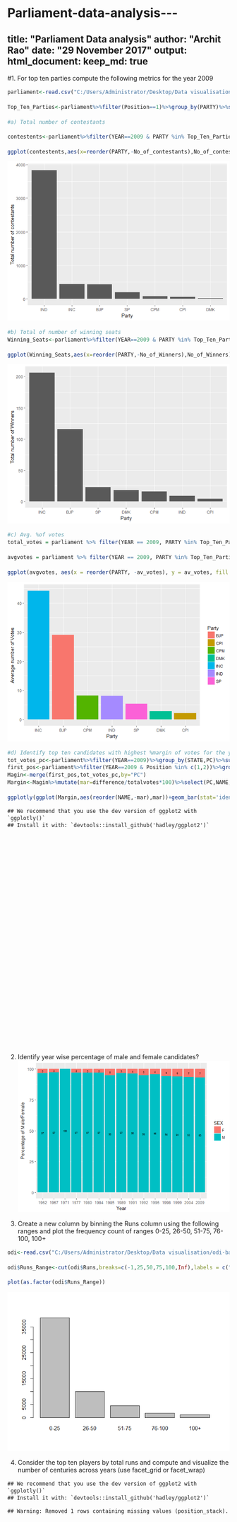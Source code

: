 # Parliament-data-analysis---
title: "Parliament Data analysis"
author: "Archit Rao"
date: "29 November 2017"
output: 
  html_document:
    keep_md: true
---

#1. For top ten parties compute the following metrics for the year 2009
	

```r
parliament<-read.csv("C:/Users/Administrator/Desktop/Data visualisation/parliament.csv")

Top_Ten_Parties<-parliament%>%filter(Position==1)%>%group_by(PARTY)%>%summarise(Winners=n())%>%arrange(desc(Winners))%>%head(10)

#a) Total number of contestants

contestents<-parliament%>%filter(YEAR==2009 & PARTY %in% Top_Ten_Parties$PARTY)%>%group_by(PARTY)%>%summarise(No_of_contestants=n())%>%arrange(-No_of_contestants)

ggplot(contestents,aes(x=reorder(PARTY,-No_of_contestants),No_of_contestants))+geom_bar(stat="identity")+ xlab("Party") + ylab("Total number of contestants")
```

![](assignment_files/figure-html/unnamed-chunk-2-1.png)<!-- -->

```r
#b) Total of number of winning seats
Winning_Seats<-parliament%>%filter(YEAR==2009 & PARTY %in% Top_Ten_Parties$PARTY & Position==1)%>%group_by(PARTY)%>% summarise(No_of_Winners=n())%>%arrange(-No_of_Winners)

ggplot(Winning_Seats,aes(x=reorder(PARTY,-No_of_Winners),No_of_Winners))+geom_bar(stat="identity")+ xlab("Party") + ylab("Total number of Winners")
```

![](assignment_files/figure-html/unnamed-chunk-2-2.png)<!-- -->

```r
#c) Avg. %of votes
total_votes = parliament %>% filter(YEAR == 2009, PARTY %in% Top_Ten_Parties$PARTY) %>% summarise(tot_votes = sum(VOTES))

avgvotes = parliament %>% filter(YEAR == 2009, PARTY %in% Top_Ten_Parties$PARTY) %>% group_by(PARTY) %>% summarise(av_votes = sum(VOTES)/total_votes$tot_votes*100)

ggplot(avgvotes, aes(x = reorder(PARTY, -av_votes), y = av_votes, fill = as.factor(PARTY))) + geom_bar(stat = "identity") + scale_fill_discrete(name = "Party") + xlab("Party") + ylab("Average number of Votes")
```

![](assignment_files/figure-html/unnamed-chunk-2-3.png)<!-- -->

```r
#d) Identify top ten candidates with highest %margin of votes for the year 2009
tot_votes_pc<-parliament%>%filter(YEAR==2009)%>%group_by(STATE,PC)%>%summarise(totalvotes=sum(VOTES))
first_pos<-parliament%>%filter(YEAR==2009 & Position %in% c(1,2))%>%group_by(PC)%>%mutate(difference=c(-diff(VOTES),NA))%>%na.omit()
Magin<-merge(first_pos,tot_votes_pc,by="PC")
Margin<-Magin%>%mutate(mar=difference/totalvotes*100)%>%select(PC,NAME,PARTY,mar)%>%arrange(-mar)%>%head(10)

ggplotly(ggplot(Margin,aes(reorder(NAME,-mar),mar))+geom_bar(stat='identity') + xlab("Candidate Name") + ylab("Margin Percentage"))
```

```
## We recommend that you use the dev version of ggplot2 with `ggplotly()`
## Install it with: `devtools::install_github('hadley/ggplot2')`
```

<!--html_preserve--><div id="14482b3334ba" style="width:672px;height:480px;" class="plotly html-widget"></div>
<script type="application/json" data-for="14482b3334ba">{"x":{"data":[{"orientation":"v","width":[0.9,0.9,0.9,0.9,0.9,0.9,0.9,0.899999999999999,0.899999999999999,0.899999999999999],"base":[0,0,0,0,0,0,0,0,0,0],"x":[1,2,3,4,5,6,7,8,9,10],"y":[70.0996892801657,57.2485888811567,55.8263131367678,53.3224870652271,45.8867812459131,40.6036141529807,38.4306550247908,36.5135834411384,36.4313300989658,36.0032595032303],"text":["reorder(NAME, -mar): SUSHMA SWARAJ<br />mar: 70.09969","reorder(NAME, -mar): RAHUL GANDHI<br />mar: 57.24859","reorder(NAME, -mar): SONIA GANDHI<br />mar: 55.82631","reorder(NAME, -mar): DEEPENDER SINGH<br />mar: 53.32249","reorder(NAME, -mar): SUPRIYA SULE<br />mar: 45.88678","reorder(NAME, -mar): C.M. CHANG<br />mar: 40.60361","reorder(NAME, -mar): JYOTIRADITYA MADHAVRAO SCINDIA<br />mar: 38.43066","reorder(NAME, -mar): LALUBHAI PATEL<br />mar: 36.51358","reorder(NAME, -mar): BHONSLE SHRIMANT CHH. UDYANRAJE PRATAPSINHMAHARAJ<br />mar: 36.43133","reorder(NAME, -mar): BAJU BAN RIYAN<br />mar: 36.00326"],"type":"bar","marker":{"autocolorscale":false,"color":"rgba(89,89,89,1)","line":{"width":1.88976377952756,"color":"transparent"}},"showlegend":false,"xaxis":"x","yaxis":"y","hoverinfo":"text","frame":null}],"layout":{"margin":{"t":26.2283105022831,"r":7.30593607305936,"b":40.1826484018265,"l":37.2602739726027},"plot_bgcolor":"rgba(235,235,235,1)","paper_bgcolor":"rgba(255,255,255,1)","font":{"color":"rgba(0,0,0,1)","family":"","size":14.6118721461187},"xaxis":{"domain":[0,1],"type":"linear","autorange":false,"tickmode":"array","range":[0.4,10.6],"ticktext":["SUSHMA SWARAJ","RAHUL GANDHI","SONIA GANDHI","DEEPENDER SINGH","SUPRIYA SULE","C.M. CHANG","JYOTIRADITYA MADHAVRAO SCINDIA","LALUBHAI PATEL","BHONSLE SHRIMANT CHH. UDYANRAJE PRATAPSINHMAHARAJ","BAJU BAN RIYAN"],"tickvals":[1,2,3,4,5,6,7,8,9,10],"ticks":"outside","tickcolor":"rgba(51,51,51,1)","ticklen":3.65296803652968,"tickwidth":0.66417600664176,"showticklabels":true,"tickfont":{"color":"rgba(77,77,77,1)","family":"","size":11.689497716895},"tickangle":-0,"showline":false,"linecolor":null,"linewidth":0,"showgrid":true,"gridcolor":"rgba(255,255,255,1)","gridwidth":0.66417600664176,"zeroline":false,"anchor":"y","title":"Candidate Name","titlefont":{"color":"rgba(0,0,0,1)","family":"","size":14.6118721461187},"hoverformat":".2f"},"yaxis":{"domain":[0,1],"type":"linear","autorange":false,"tickmode":"array","range":[-3.50498446400829,73.604673744174],"ticktext":["0","20","40","60"],"tickvals":[0,20,40,60],"ticks":"outside","tickcolor":"rgba(51,51,51,1)","ticklen":3.65296803652968,"tickwidth":0.66417600664176,"showticklabels":true,"tickfont":{"color":"rgba(77,77,77,1)","family":"","size":11.689497716895},"tickangle":-0,"showline":false,"linecolor":null,"linewidth":0,"showgrid":true,"gridcolor":"rgba(255,255,255,1)","gridwidth":0.66417600664176,"zeroline":false,"anchor":"x","title":"Margin Percentage","titlefont":{"color":"rgba(0,0,0,1)","family":"","size":14.6118721461187},"hoverformat":".2f"},"shapes":[{"type":"rect","fillcolor":null,"line":{"color":null,"width":0,"linetype":[]},"yref":"paper","xref":"paper","x0":0,"x1":1,"y0":0,"y1":1}],"showlegend":false,"legend":{"bgcolor":"rgba(255,255,255,1)","bordercolor":"transparent","borderwidth":1.88976377952756,"font":{"color":"rgba(0,0,0,1)","family":"","size":11.689497716895}},"barmode":"stack","hovermode":"closest"},"source":"A","attrs":{"144871c6723":{"x":{},"y":{},"type":"ggplotly"}},"cur_data":"144871c6723","visdat":{"144871c6723":["function (y) ","x"]},"config":{"modeBarButtonsToAdd":[{"name":"Collaborate","icon":{"width":1000,"ascent":500,"descent":-50,"path":"M487 375c7-10 9-23 5-36l-79-259c-3-12-11-23-22-31-11-8-22-12-35-12l-263 0c-15 0-29 5-43 15-13 10-23 23-28 37-5 13-5 25-1 37 0 0 0 3 1 7 1 5 1 8 1 11 0 2 0 4-1 6 0 3-1 5-1 6 1 2 2 4 3 6 1 2 2 4 4 6 2 3 4 5 5 7 5 7 9 16 13 26 4 10 7 19 9 26 0 2 0 5 0 9-1 4-1 6 0 8 0 2 2 5 4 8 3 3 5 5 5 7 4 6 8 15 12 26 4 11 7 19 7 26 1 1 0 4 0 9-1 4-1 7 0 8 1 2 3 5 6 8 4 4 6 6 6 7 4 5 8 13 13 24 4 11 7 20 7 28 1 1 0 4 0 7-1 3-1 6-1 7 0 2 1 4 3 6 1 1 3 4 5 6 2 3 3 5 5 6 1 2 3 5 4 9 2 3 3 7 5 10 1 3 2 6 4 10 2 4 4 7 6 9 2 3 4 5 7 7 3 2 7 3 11 3 3 0 8 0 13-1l0-1c7 2 12 2 14 2l218 0c14 0 25-5 32-16 8-10 10-23 6-37l-79-259c-7-22-13-37-20-43-7-7-19-10-37-10l-248 0c-5 0-9-2-11-5-2-3-2-7 0-12 4-13 18-20 41-20l264 0c5 0 10 2 16 5 5 3 8 6 10 11l85 282c2 5 2 10 2 17 7-3 13-7 17-13z m-304 0c-1-3-1-5 0-7 1-1 3-2 6-2l174 0c2 0 4 1 7 2 2 2 4 4 5 7l6 18c0 3 0 5-1 7-1 1-3 2-6 2l-173 0c-3 0-5-1-8-2-2-2-4-4-4-7z m-24-73c-1-3-1-5 0-7 2-2 3-2 6-2l174 0c2 0 5 0 7 2 3 2 4 4 5 7l6 18c1 2 0 5-1 6-1 2-3 3-5 3l-174 0c-3 0-5-1-7-3-3-1-4-4-5-6z"},"click":"function(gd) { \n        // is this being viewed in RStudio?\n        if (location.search == '?viewer_pane=1') {\n          alert('To learn about plotly for collaboration, visit:\\n https://cpsievert.github.io/plotly_book/plot-ly-for-collaboration.html');\n        } else {\n          window.open('https://cpsievert.github.io/plotly_book/plot-ly-for-collaboration.html', '_blank');\n        }\n      }"}],"cloud":false},"highlight":{"on":"plotly_click","persistent":false,"dynamic":false,"selectize":false,"opacityDim":0.2,"selected":{"opacity":1}},"base_url":"https://plot.ly"},"evals":["config.modeBarButtonsToAdd.0.click"],"jsHooks":{"render":[{"code":"function(el, x) { var ctConfig = crosstalk.var('plotlyCrosstalkOpts').set({\"on\":\"plotly_click\",\"persistent\":false,\"dynamic\":false,\"selectize\":false,\"opacityDim\":0.2,\"selected\":{\"opacity\":1}}); }","data":null}]}}</script><!--/html_preserve-->

2. Identify year wise percentage of male and female candidates?
![](assignment_files/figure-html/unnamed-chunk-3-1.png)<!-- -->

3. Create a new column by binning the Runs column using the following ranges and plot the frequency count of ranges
0-25, 26-50, 51-75, 76-100, 100+


```r
odi<-read.csv("C:/Users/Administrator/Desktop/Data visualisation/odi-batting.csv")

odi$Runs_Range<-cut(odi$Runs,breaks=c(-1,25,50,75,100,Inf),labels = c("0-25", "26-50", "51-75", "76-100","100+"))

plot(as.factor(odi$Runs_Range))
```

![](assignment_files/figure-html/unnamed-chunk-4-1.png)<!-- -->




4. Consider the top ten players by total runs and compute and visualize the number of centuries across years (use facet_grid or facet_wrap)


```
## We recommend that you use the dev version of ggplot2 with `ggplotly()`
## Install it with: `devtools::install_github('hadley/ggplot2')`
```

```
## Warning: Removed 1 rows containing missing values (position_stack).
```

<!--html_preserve--><div id="144863c714be" style="width:672px;height:480px;" class="plotly html-widget"></div>
<script type="application/json" data-for="144863c714be">{"x":{"data":[{"orientation":"v","width":[0.9,0.9,0.9,0.9,0.9,0.9,0.899999999999999,0.899999999999999,0.899999999999999,0.899999999999999,0.899999999999999,0.899999999999999,0.899999999999999,0.899999999999999,0.899999999999999,0.899999999999999,0.899999999999999,0.899999999999999],"base":[0,0,0,0,0,0,0,0,0,0,0,0,0,0,0,0,0,0],"x":[2,3,4,5,6,7,8,9,10,11,12,13,14,15,16,17,18,19],"y":[0,0,0,4,0,2,3,2,1,1,0,1,1,3,0,1,0,0],"text":["Year: 1990<br />No_cent: 0","Year: 1991<br />No_cent: 0","Year: 1992<br />No_cent: 0","Year: 1993<br />No_cent: 4","Year: 1994<br />No_cent: 0","Year: 1995<br />No_cent: 2","Year: 1996<br />No_cent: 3","Year: 1997<br />No_cent: 2","Year: 1998<br />No_cent: 1","Year: 1999<br />No_cent: 1","Year: 2000<br />No_cent: 0","Year: 2001<br />No_cent: 1","Year: 2002<br />No_cent: 1","Year: 2003<br />No_cent: 3","Year: 2004<br />No_cent: 0","Year: 2005<br />No_cent: 1","Year: 2006<br />No_cent: 0","Year: 2007<br />No_cent: 0"],"type":"bar","marker":{"autocolorscale":false,"color":"rgba(89,89,89,1)","line":{"width":1.88976377952756,"color":"transparent"}},"showlegend":false,"xaxis":"x","yaxis":"y","hoverinfo":"text","frame":null},{"orientation":"v","width":[0.899999999999999,0.899999999999999,0.899999999999999,0.899999999999999,0.899999999999999,0.899999999999999,0.899999999999999,0.899999999999999,0.899999999999999,0.899999999999999,0.899999999999999,0.899999999999999,0.899999999999999,0.899999999999999],"base":[0,0,0,0,0,0,0,0,0,0,0,0,0,0],"x":[10,11,12,13,14,15,16,17,18,19,20,21,22,23],"y":[0,2,1,3,0,0,0,0,2,2,0,1,1,3],"text":["Year: 1998<br />No_cent: 0","Year: 1999<br />No_cent: 2","Year: 2000<br />No_cent: 1","Year: 2001<br />No_cent: 3","Year: 2002<br />No_cent: 0","Year: 2003<br />No_cent: 0","Year: 2004<br />No_cent: 0","Year: 2005<br />No_cent: 0","Year: 2006<br />No_cent: 2","Year: 2007<br />No_cent: 2","Year: 2008<br />No_cent: 0","Year: 2009<br />No_cent: 1","Year: 2010<br />No_cent: 1","Year: 2011<br />No_cent: 3"],"type":"bar","marker":{"autocolorscale":false,"color":"rgba(89,89,89,1)","line":{"width":1.88976377952756,"color":"transparent"}},"showlegend":false,"xaxis":"x2","yaxis":"y","hoverinfo":"text","frame":null},{"orientation":"v","width":[0.9,0.9,0.9,0.9,0.9,0.899999999999999,0.899999999999999,0.899999999999999,0.899999999999999,0.899999999999999,0.899999999999999,0.899999999999999,0.899999999999999,0.899999999999999,0.899999999999999,0.899999999999999],"base":[0,0,0,0,0,0,0,0,0,0,0,0,0,0,0,0],"x":[3,4,5,6,7,8,10,11,12,13,14,15,16,17,18,19],"y":[0,2,0,1,1,0,1,1,1,1,0,0,2,0,0,0],"text":["Year: 1991<br />No_cent: 0","Year: 1992<br />No_cent: 2","Year: 1993<br />No_cent: 0","Year: 1994<br />No_cent: 1","Year: 1995<br />No_cent: 1","Year: 1996<br />No_cent: 0","Year: 1998<br />No_cent: 1","Year: 1999<br />No_cent: 1","Year: 2000<br />No_cent: 1","Year: 2001<br />No_cent: 1","Year: 2002<br />No_cent: 0","Year: 2003<br />No_cent: 0","Year: 2004<br />No_cent: 2","Year: 2005<br />No_cent: 0","Year: 2006<br />No_cent: 0","Year: 2007<br />No_cent: 0"],"type":"bar","marker":{"autocolorscale":false,"color":"rgba(89,89,89,1)","line":{"width":1.88976377952756,"color":"transparent"}},"showlegend":false,"xaxis":"x3","yaxis":"y","hoverinfo":"text","frame":null},{"orientation":"v","width":[0.899999999999999,0.899999999999999,0.899999999999999,0.899999999999999,0.899999999999999,0.899999999999999,0.899999999999999,0.899999999999999,0.899999999999999,0.899999999999999,0.899999999999999,0.899999999999999,0.899999999999999,0.899999999999999,0.899999999999999,0.899999999999999],"base":[0,0,0,0,0,0,0,0,0,0,0,0,0,0,0,0],"x":[8,9,10,11,12,13,14,15,16,17,18,19,20,21,22,23],"y":[0,0,3,2,0,2,1,2,3,0,1,1,1,0,1,0],"text":["Year: 1996<br />No_cent: 0","Year: 1997<br />No_cent: 0","Year: 1998<br />No_cent: 3","Year: 1999<br />No_cent: 2","Year: 2000<br />No_cent: 0","Year: 2001<br />No_cent: 2","Year: 2002<br />No_cent: 1","Year: 2003<br />No_cent: 2","Year: 2004<br />No_cent: 3","Year: 2005<br />No_cent: 0","Year: 2006<br />No_cent: 1","Year: 2007<br />No_cent: 1","Year: 2008<br />No_cent: 1","Year: 2009<br />No_cent: 0","Year: 2010<br />No_cent: 1","Year: 2011<br />No_cent: 0"],"type":"bar","marker":{"autocolorscale":false,"color":"rgba(89,89,89,1)","line":{"width":1.88976377952756,"color":"transparent"}},"showlegend":false,"xaxis":"x4","yaxis":"y","hoverinfo":"text","frame":null},{"orientation":"v","width":[0.899999999999999,0.899999999999999,0.899999999999999,0.899999999999999,0.899999999999999,0.899999999999999,0.899999999999999,0.899999999999999,0.899999999999999,0.899999999999999,0.899999999999999,0.899999999999999,0.899999999999999],"base":[0,0,0,0,0,0,0,0,0,0,0,0,0],"x":[10,11,12,13,14,15,16,17,18,19,20,21,22],"y":[1,1,1,0,5,1,1,1,0,2,2,0,0],"text":["Year: 1998<br />No_cent: 1","Year: 1999<br />No_cent: 1","Year: 2000<br />No_cent: 1","Year: 2001<br />No_cent: 0","Year: 2002<br />No_cent: 5","Year: 2003<br />No_cent: 1","Year: 2004<br />No_cent: 1","Year: 2005<br />No_cent: 1","Year: 2006<br />No_cent: 0","Year: 2007<br />No_cent: 2","Year: 2008<br />No_cent: 2","Year: 2009<br />No_cent: 0","Year: 2010<br />No_cent: 0"],"type":"bar","marker":{"autocolorscale":false,"color":"rgba(89,89,89,1)","line":{"width":1.88976377952756,"color":"transparent"}},"showlegend":false,"xaxis":"x","yaxis":"y2","hoverinfo":"text","frame":null},{"orientation":"v","width":[0.899999999999999,0.899999999999999,0.899999999999999,0.899999999999999,0.899999999999999,0.899999999999999,0.899999999999999,0.899999999999999,0.899999999999999,0.899999999999999,0.899999999999999,0.899999999999999,0.899999999999999,0.899999999999999],"base":[0,0,0,0,0,0,0,0,0,0,0,0,0,0],"x":[8,9,10,11,12,13,14,15,16,17,18,19,21,23],"y":[0,1,0,6,0,0,1,0,1,2,1,0,0,0],"text":["Year: 1996<br />No_cent: 0","Year: 1997<br />No_cent: 1","Year: 1998<br />No_cent: 0","Year: 1999<br />No_cent: 6","Year: 2000<br />No_cent: 0","Year: 2001<br />No_cent: 0","Year: 2002<br />No_cent: 1","Year: 2003<br />No_cent: 0","Year: 2004<br />No_cent: 1","Year: 2005<br />No_cent: 2","Year: 2006<br />No_cent: 1","Year: 2007<br />No_cent: 0","Year: 2009<br />No_cent: 0","Year: 2011<br />No_cent: 0"],"type":"bar","marker":{"autocolorscale":false,"color":"rgba(89,89,89,1)","line":{"width":1.88976377952756,"color":"transparent"}},"showlegend":false,"xaxis":"x2","yaxis":"y2","hoverinfo":"text","frame":null},{"orientation":"v","width":[0.9,0.899999999999999,0.899999999999999,0.899999999999999,0.899999999999999,0.899999999999999,0.899999999999999,0.899999999999999,0.899999999999999,0.899999999999999,0.899999999999999,0.899999999999999,0.899999999999999,0.899999999999999,0.899999999999999,0.899999999999999,0.899999999999999],"base":[0,0,0,0,0,0,0,0,0,0,0,0,0,0,0,0,0],"x":[7,8,9,10,11,12,13,14,15,16,17,18,19,20,21,22,23],"y":[0,2,0,3,0,1,2,2,5,0,3,2,5,1,2,1,1],"text":["Year: 1995<br />No_cent: 0","Year: 1996<br />No_cent: 2","Year: 1997<br />No_cent: 0","Year: 1998<br />No_cent: 3","Year: 1999<br />No_cent: 0","Year: 2000<br />No_cent: 1","Year: 2001<br />No_cent: 2","Year: 2002<br />No_cent: 2","Year: 2003<br />No_cent: 5","Year: 2004<br />No_cent: 0","Year: 2005<br />No_cent: 3","Year: 2006<br />No_cent: 2","Year: 2007<br />No_cent: 5","Year: 2008<br />No_cent: 1","Year: 2009<br />No_cent: 2","Year: 2010<br />No_cent: 1","Year: 2011<br />No_cent: 1"],"type":"bar","marker":{"autocolorscale":false,"color":"rgba(89,89,89,1)","line":{"width":1.88976377952756,"color":"transparent"}},"showlegend":false,"xaxis":"x3","yaxis":"y2","hoverinfo":"text","frame":null},{"orientation":"v","width":[0.9,0.9,0.9,0.9,0.9,0.9,0.9,0.899999999999999,0.899999999999999,0.899999999999999,0.899999999999999,0.899999999999999,0.899999999999999,0.899999999999999,0.899999999999999,0.899999999999999,0.899999999999999,0.899999999999999,0.899999999999999,0.899999999999999,0.899999999999999,0.899999999999999,0.899999999999999],"base":[0,0,0,0,0,0,0,0,0,0,0,0,0,0,0,0,0,0,0,0,0,0,0],"x":[1,2,3,4,5,6,7,8,9,10,11,12,13,14,15,16,17,18,19,20,21,22,23],"y":[0,0,0,0,0,3,1,6,2,9,3,3,4,2,3,1,1,2,1,1,3,1,2],"text":["Year: 1989<br />No_cent: 0","Year: 1990<br />No_cent: 0","Year: 1991<br />No_cent: 0","Year: 1992<br />No_cent: 0","Year: 1993<br />No_cent: 0","Year: 1994<br />No_cent: 3","Year: 1995<br />No_cent: 1","Year: 1996<br />No_cent: 6","Year: 1997<br />No_cent: 2","Year: 1998<br />No_cent: 9","Year: 1999<br />No_cent: 3","Year: 2000<br />No_cent: 3","Year: 2001<br />No_cent: 4","Year: 2002<br />No_cent: 2","Year: 2003<br />No_cent: 3","Year: 2004<br />No_cent: 1","Year: 2005<br />No_cent: 1","Year: 2006<br />No_cent: 2","Year: 2007<br />No_cent: 1","Year: 2008<br />No_cent: 1","Year: 2009<br />No_cent: 3","Year: 2010<br />No_cent: 1","Year: 2011<br />No_cent: 2"],"type":"bar","marker":{"autocolorscale":false,"color":"rgba(89,89,89,1)","line":{"width":1.88976377952756,"color":"transparent"}},"showlegend":false,"xaxis":"x4","yaxis":"y2","hoverinfo":"text","frame":null},{"orientation":"v","width":[0.9,0.9,0.9,0.9,0.9,0.9,0.9,0.899999999999999,0.899999999999999,0.899999999999999,0.899999999999999,0.899999999999999,0.899999999999999,0.899999999999999,0.899999999999999,0.899999999999999,0.899999999999999,0.899999999999999,0.899999999999999,0.899999999999999,0.899999999999999,0.899999999999999],"base":[0,0,0,0,0,0,0,0,0,0,0,0,0,0,0,0,0,0,0,0,0,0],"x":[1,2,3,4,5,6,7,8,9,10,11,12,13,14,15,16,17,18,19,20,21,23],"y":[0,0,0,0,0,1,0,2,3,1,0,2,2,2,3,2,0,5,2,2,1,0],"text":["Year: 1989<br />No_cent: 0","Year: 1990<br />No_cent: 0","Year: 1991<br />No_cent: 0","Year: 1992<br />No_cent: 0","Year: 1993<br />No_cent: 0","Year: 1994<br />No_cent: 1","Year: 1995<br />No_cent: 0","Year: 1996<br />No_cent: 2","Year: 1997<br />No_cent: 3","Year: 1998<br />No_cent: 1","Year: 1999<br />No_cent: 0","Year: 2000<br />No_cent: 2","Year: 2001<br />No_cent: 2","Year: 2002<br />No_cent: 2","Year: 2003<br />No_cent: 3","Year: 2004<br />No_cent: 2","Year: 2005<br />No_cent: 0","Year: 2006<br />No_cent: 5","Year: 2007<br />No_cent: 2","Year: 2008<br />No_cent: 2","Year: 2009<br />No_cent: 1","Year: 2011<br />No_cent: 0"],"type":"bar","marker":{"autocolorscale":false,"color":"rgba(89,89,89,1)","line":{"width":1.88976377952756,"color":"transparent"}},"showlegend":false,"xaxis":"x","yaxis":"y3","hoverinfo":"text","frame":null},{"orientation":"v","width":[0.9,0.899999999999999,0.899999999999999,0.899999999999999,0.899999999999999,0.899999999999999,0.899999999999999,0.899999999999999,0.899999999999999,0.899999999999999,0.899999999999999,0.899999999999999],"base":[0,0,0,0,0,0,0,0,0,0,0,0],"x":[4,8,9,10,11,12,13,14,15,16,17,19],"y":[0,0,1,4,4,7,2,1,3,0,0,0],"text":["Year: 1992<br />No_cent: 0","Year: 1996<br />No_cent: 0","Year: 1997<br />No_cent: 1","Year: 1998<br />No_cent: 4","Year: 1999<br />No_cent: 4","Year: 2000<br />No_cent: 7","Year: 2001<br />No_cent: 2","Year: 2002<br />No_cent: 1","Year: 2003<br />No_cent: 3","Year: 2004<br />No_cent: 0","Year: 2005<br />No_cent: 0","Year: 2007<br />No_cent: 0"],"type":"bar","marker":{"autocolorscale":false,"color":"rgba(89,89,89,1)","line":{"width":1.88976377952756,"color":"transparent"}},"showlegend":false,"xaxis":"x2","yaxis":"y3","hoverinfo":"text","frame":null}],"layout":{"margin":{"t":37.9178082191781,"r":7.30593607305936,"b":40.1826484018265,"l":43.1050228310502},"plot_bgcolor":"rgba(235,235,235,1)","paper_bgcolor":"rgba(255,255,255,1)","font":{"color":"rgba(0,0,0,1)","family":"","size":14.6118721461187},"xaxis":{"domain":[0,0.239128071319852],"type":"linear","autorange":false,"tickmode":"array","range":[0.4,23.6],"ticktext":["1989","1990","1991","1992","1993","1994","1995","1996","1997","1998","1999","2000","2001","2002","2003","2004","2005","2006","2007","2008","2009","2010","2011"],"tickvals":[1,2,3,4,5,6,7,8,9,10,11,12,13,14,15,16,17,18,19,20,21,22,23],"ticks":"outside","tickcolor":"rgba(51,51,51,1)","ticklen":3.65296803652968,"tickwidth":0.66417600664176,"showticklabels":true,"tickfont":{"color":"rgba(77,77,77,1)","family":"","size":11.689497716895},"tickangle":-0,"showline":false,"linecolor":null,"linewidth":0,"showgrid":true,"gridcolor":"rgba(255,255,255,1)","gridwidth":0.66417600664176,"zeroline":false,"anchor":"y3","title":"","titlefont":{"color":"rgba(0,0,0,1)","family":"","size":14.6118721461187},"hoverformat":".2f"},"annotations":[{"text":"Year","x":0.5,"y":-0.0471841704718417,"showarrow":false,"ax":0,"ay":0,"font":{"color":"rgba(0,0,0,1)","family":"","size":14.6118721461187},"xref":"paper","yref":"paper","textangle":-0,"xanchor":"center","yanchor":"top","annotationType":"axis"},{"text":"Number of Centuries","x":-0.0424005218525767,"y":0.5,"showarrow":false,"ax":0,"ay":0,"font":{"color":"rgba(0,0,0,1)","family":"","size":14.6118721461187},"xref":"paper","yref":"paper","textangle":-90,"xanchor":"right","yanchor":"center","annotationType":"axis"},{"text":"Brian C Lara","x":0.119564035659926,"y":1,"showarrow":false,"ax":0,"ay":0,"font":{"color":"rgba(26,26,26,1)","family":"","size":11.689497716895},"xref":"paper","yref":"paper","textangle":-0,"xanchor":"center","yanchor":"bottom"},{"text":"D P Mahela Jayawardene","x":0.375,"y":1,"showarrow":false,"ax":0,"ay":0,"font":{"color":"rgba(26,26,26,1)","family":"","size":11.689497716895},"xref":"paper","yref":"paper","textangle":-0,"xanchor":"center","yanchor":"bottom"},{"text":"Inzamam-ul-Haq","x":0.625,"y":1,"showarrow":false,"ax":0,"ay":0,"font":{"color":"rgba(26,26,26,1)","family":"","size":11.689497716895},"xref":"paper","yref":"paper","textangle":-0,"xanchor":"center","yanchor":"bottom"},{"text":"Jacques H Kallis","x":0.880435964340074,"y":1,"showarrow":false,"ax":0,"ay":0,"font":{"color":"rgba(26,26,26,1)","family":"","size":11.689497716895},"xref":"paper","yref":"paper","textangle":-0,"xanchor":"center","yanchor":"bottom"},{"text":"Mohammad Yousuf","x":0.119564035659926,"y":0.627092846270929,"showarrow":false,"ax":0,"ay":0,"font":{"color":"rgba(26,26,26,1)","family":"","size":11.689497716895},"xref":"paper","yref":"paper","textangle":-0,"xanchor":"center","yanchor":"bottom"},{"text":"Rahul Dravid","x":0.375,"y":0.627092846270929,"showarrow":false,"ax":0,"ay":0,"font":{"color":"rgba(26,26,26,1)","family":"","size":11.689497716895},"xref":"paper","yref":"paper","textangle":-0,"xanchor":"center","yanchor":"bottom"},{"text":"Ricky T Ponting","x":0.625,"y":0.627092846270929,"showarrow":false,"ax":0,"ay":0,"font":{"color":"rgba(26,26,26,1)","family":"","size":11.689497716895},"xref":"paper","yref":"paper","textangle":-0,"xanchor":"center","yanchor":"bottom"},{"text":"Sachin R Tendulkar","x":0.880435964340074,"y":0.627092846270929,"showarrow":false,"ax":0,"ay":0,"font":{"color":"rgba(26,26,26,1)","family":"","size":11.689497716895},"xref":"paper","yref":"paper","textangle":-0,"xanchor":"center","yanchor":"bottom"},{"text":"Sanath T Jayasuriya","x":0.119564035659926,"y":0.293759512937595,"showarrow":false,"ax":0,"ay":0,"font":{"color":"rgba(26,26,26,1)","family":"","size":11.689497716895},"xref":"paper","yref":"paper","textangle":-0,"xanchor":"center","yanchor":"bottom"},{"text":"Sourav C Ganguly","x":0.375,"y":0.293759512937595,"showarrow":false,"ax":0,"ay":0,"font":{"color":"rgba(26,26,26,1)","family":"","size":11.689497716895},"xref":"paper","yref":"paper","textangle":-0,"xanchor":"center","yanchor":"bottom"}],"yaxis":{"domain":[0.706240487062405,1],"type":"linear","autorange":false,"tickmode":"array","range":[-0.45,9.45],"ticktext":["0.0","2.5","5.0","7.5"],"tickvals":[0,2.5,5,7.5],"ticks":"outside","tickcolor":"rgba(51,51,51,1)","ticklen":3.65296803652968,"tickwidth":0.66417600664176,"showticklabels":true,"tickfont":{"color":"rgba(77,77,77,1)","family":"","size":11.689497716895},"tickangle":-0,"showline":false,"linecolor":null,"linewidth":0,"showgrid":true,"gridcolor":"rgba(255,255,255,1)","gridwidth":0.66417600664176,"zeroline":false,"anchor":"x","title":"","titlefont":{"color":"rgba(0,0,0,1)","family":"","size":14.6118721461187},"hoverformat":".2f"},"shapes":[{"type":"rect","fillcolor":null,"line":{"color":null,"width":0,"linetype":[]},"yref":"paper","xref":"paper","x0":0,"x1":0.239128071319852,"y0":0.706240487062405,"y1":1},{"type":"rect","fillcolor":"rgba(217,217,217,1)","line":{"color":"transparent","width":0.66417600664176,"linetype":"solid"},"yref":"paper","xref":"paper","x0":0,"x1":0.239128071319852,"y0":1,"y1":1.06929133858268},{"type":"rect","fillcolor":null,"line":{"color":null,"width":0,"linetype":[]},"yref":"paper","xref":"paper","x0":0.260871928680148,"x1":0.489128071319852,"y0":0.706240487062405,"y1":1},{"type":"rect","fillcolor":"rgba(217,217,217,1)","line":{"color":"transparent","width":0.66417600664176,"linetype":"solid"},"yref":"paper","xref":"paper","x0":0.260871928680148,"x1":0.489128071319852,"y0":1,"y1":1.06929133858268},{"type":"rect","fillcolor":null,"line":{"color":null,"width":0,"linetype":[]},"yref":"paper","xref":"paper","x0":0.510871928680148,"x1":0.739128071319852,"y0":0.706240487062405,"y1":1},{"type":"rect","fillcolor":"rgba(217,217,217,1)","line":{"color":"transparent","width":0.66417600664176,"linetype":"solid"},"yref":"paper","xref":"paper","x0":0.510871928680148,"x1":0.739128071319852,"y0":1,"y1":1.06929133858268},{"type":"rect","fillcolor":null,"line":{"color":null,"width":0,"linetype":[]},"yref":"paper","xref":"paper","x0":0.760871928680148,"x1":1,"y0":0.706240487062405,"y1":1},{"type":"rect","fillcolor":"rgba(217,217,217,1)","line":{"color":"transparent","width":0.66417600664176,"linetype":"solid"},"yref":"paper","xref":"paper","x0":0.760871928680148,"x1":1,"y0":1,"y1":1.06929133858268},{"type":"rect","fillcolor":null,"line":{"color":null,"width":0,"linetype":[]},"yref":"paper","xref":"paper","x0":0,"x1":0.239128071319852,"y0":0.372907153729072,"y1":0.627092846270929},{"type":"rect","fillcolor":"rgba(217,217,217,1)","line":{"color":"transparent","width":0.66417600664176,"linetype":"solid"},"yref":"paper","xref":"paper","x0":0,"x1":0.239128071319852,"y0":0.627092846270929,"y1":0.696384184853606},{"type":"rect","fillcolor":null,"line":{"color":null,"width":0,"linetype":[]},"yref":"paper","xref":"paper","x0":0.260871928680148,"x1":0.489128071319852,"y0":0.372907153729072,"y1":0.627092846270929},{"type":"rect","fillcolor":"rgba(217,217,217,1)","line":{"color":"transparent","width":0.66417600664176,"linetype":"solid"},"yref":"paper","xref":"paper","x0":0.260871928680148,"x1":0.489128071319852,"y0":0.627092846270929,"y1":0.696384184853606},{"type":"rect","fillcolor":null,"line":{"color":null,"width":0,"linetype":[]},"yref":"paper","xref":"paper","x0":0.510871928680148,"x1":0.739128071319852,"y0":0.372907153729072,"y1":0.627092846270929},{"type":"rect","fillcolor":"rgba(217,217,217,1)","line":{"color":"transparent","width":0.66417600664176,"linetype":"solid"},"yref":"paper","xref":"paper","x0":0.510871928680148,"x1":0.739128071319852,"y0":0.627092846270929,"y1":0.696384184853606},{"type":"rect","fillcolor":null,"line":{"color":null,"width":0,"linetype":[]},"yref":"paper","xref":"paper","x0":0.760871928680148,"x1":1,"y0":0.372907153729072,"y1":0.627092846270929},{"type":"rect","fillcolor":"rgba(217,217,217,1)","line":{"color":"transparent","width":0.66417600664176,"linetype":"solid"},"yref":"paper","xref":"paper","x0":0.760871928680148,"x1":1,"y0":0.627092846270929,"y1":0.696384184853606},{"type":"rect","fillcolor":null,"line":{"color":null,"width":0,"linetype":[]},"yref":"paper","xref":"paper","x0":0,"x1":0.239128071319852,"y0":0,"y1":0.293759512937595},{"type":"rect","fillcolor":"rgba(217,217,217,1)","line":{"color":"transparent","width":0.66417600664176,"linetype":"solid"},"yref":"paper","xref":"paper","x0":0,"x1":0.239128071319852,"y0":0.293759512937595,"y1":0.363050851520272},{"type":"rect","fillcolor":null,"line":{"color":null,"width":0,"linetype":[]},"yref":"paper","xref":"paper","x0":0.260871928680148,"x1":0.489128071319852,"y0":0,"y1":0.293759512937595},{"type":"rect","fillcolor":"rgba(217,217,217,1)","line":{"color":"transparent","width":0.66417600664176,"linetype":"solid"},"yref":"paper","xref":"paper","x0":0.260871928680148,"x1":0.489128071319852,"y0":0.293759512937595,"y1":0.363050851520272}],"xaxis2":{"type":"linear","autorange":false,"tickmode":"array","range":[0.4,23.6],"ticktext":["1989","1990","1991","1992","1993","1994","1995","1996","1997","1998","1999","2000","2001","2002","2003","2004","2005","2006","2007","2008","2009","2010","2011"],"tickvals":[1,2,3,4,5,6,7,8,9,10,11,12,13,14,15,16,17,18,19,20,21,22,23],"ticks":"outside","tickcolor":"rgba(51,51,51,1)","ticklen":3.65296803652968,"tickwidth":0.66417600664176,"showticklabels":true,"tickfont":{"color":"rgba(77,77,77,1)","family":"","size":11.689497716895},"tickangle":-0,"showline":false,"linecolor":null,"linewidth":0,"showgrid":true,"domain":[0.260871928680148,0.489128071319852],"gridcolor":"rgba(255,255,255,1)","gridwidth":0.66417600664176,"zeroline":false,"anchor":"y3","title":"","titlefont":{"color":"rgba(0,0,0,1)","family":"","size":14.6118721461187},"hoverformat":".2f"},"xaxis3":{"type":"linear","autorange":false,"tickmode":"array","range":[0.4,23.6],"ticktext":["1989","1990","1991","1992","1993","1994","1995","1996","1997","1998","1999","2000","2001","2002","2003","2004","2005","2006","2007","2008","2009","2010","2011"],"tickvals":[1,2,3,4,5,6,7,8,9,10,11,12,13,14,15,16,17,18,19,20,21,22,23],"ticks":"outside","tickcolor":"rgba(51,51,51,1)","ticklen":3.65296803652968,"tickwidth":0.66417600664176,"showticklabels":true,"tickfont":{"color":"rgba(77,77,77,1)","family":"","size":11.689497716895},"tickangle":-0,"showline":false,"linecolor":null,"linewidth":0,"showgrid":true,"domain":[0.510871928680148,0.739128071319852],"gridcolor":"rgba(255,255,255,1)","gridwidth":0.66417600664176,"zeroline":false,"anchor":"y3","title":"","titlefont":{"color":"rgba(0,0,0,1)","family":"","size":14.6118721461187},"hoverformat":".2f"},"xaxis4":{"type":"linear","autorange":false,"tickmode":"array","range":[0.4,23.6],"ticktext":["1989","1990","1991","1992","1993","1994","1995","1996","1997","1998","1999","2000","2001","2002","2003","2004","2005","2006","2007","2008","2009","2010","2011"],"tickvals":[1,2,3,4,5,6,7,8,9,10,11,12,13,14,15,16,17,18,19,20,21,22,23],"ticks":"outside","tickcolor":"rgba(51,51,51,1)","ticklen":3.65296803652968,"tickwidth":0.66417600664176,"showticklabels":true,"tickfont":{"color":"rgba(77,77,77,1)","family":"","size":11.689497716895},"tickangle":-0,"showline":false,"linecolor":null,"linewidth":0,"showgrid":true,"domain":[0.760871928680148,1],"gridcolor":"rgba(255,255,255,1)","gridwidth":0.66417600664176,"zeroline":false,"anchor":"y3","title":"","titlefont":{"color":"rgba(0,0,0,1)","family":"","size":14.6118721461187},"hoverformat":".2f"},"yaxis2":{"type":"linear","autorange":false,"tickmode":"array","range":[-0.45,9.45],"ticktext":["0.0","2.5","5.0","7.5"],"tickvals":[0,2.5,5,7.5],"ticks":"outside","tickcolor":"rgba(51,51,51,1)","ticklen":3.65296803652968,"tickwidth":0.66417600664176,"showticklabels":true,"tickfont":{"color":"rgba(77,77,77,1)","family":"","size":11.689497716895},"tickangle":-0,"showline":false,"linecolor":null,"linewidth":0,"showgrid":true,"domain":[0.372907153729072,0.627092846270929],"gridcolor":"rgba(255,255,255,1)","gridwidth":0.66417600664176,"zeroline":false,"anchor":"x","title":"","titlefont":{"color":"rgba(0,0,0,1)","family":"","size":14.6118721461187},"hoverformat":".2f"},"yaxis3":{"type":"linear","autorange":false,"tickmode":"array","range":[-0.45,9.45],"ticktext":["0.0","2.5","5.0","7.5"],"tickvals":[0,2.5,5,7.5],"ticks":"outside","tickcolor":"rgba(51,51,51,1)","ticklen":3.65296803652968,"tickwidth":0.66417600664176,"showticklabels":true,"tickfont":{"color":"rgba(77,77,77,1)","family":"","size":11.689497716895},"tickangle":-0,"showline":false,"linecolor":null,"linewidth":0,"showgrid":true,"domain":[0,0.293759512937595],"gridcolor":"rgba(255,255,255,1)","gridwidth":0.66417600664176,"zeroline":false,"anchor":"x","title":"","titlefont":{"color":"rgba(0,0,0,1)","family":"","size":14.6118721461187},"hoverformat":".2f"},"showlegend":false,"legend":{"bgcolor":"rgba(255,255,255,1)","bordercolor":"transparent","borderwidth":1.88976377952756,"font":{"color":"rgba(0,0,0,1)","family":"","size":11.689497716895}},"barmode":"stack","hovermode":"closest"},"source":"A","attrs":{"14482f1a397c":{"x":{},"y":{},"type":"ggplotly"}},"cur_data":"14482f1a397c","visdat":{"14482f1a397c":["function (y) ","x"]},"config":{"modeBarButtonsToAdd":[{"name":"Collaborate","icon":{"width":1000,"ascent":500,"descent":-50,"path":"M487 375c7-10 9-23 5-36l-79-259c-3-12-11-23-22-31-11-8-22-12-35-12l-263 0c-15 0-29 5-43 15-13 10-23 23-28 37-5 13-5 25-1 37 0 0 0 3 1 7 1 5 1 8 1 11 0 2 0 4-1 6 0 3-1 5-1 6 1 2 2 4 3 6 1 2 2 4 4 6 2 3 4 5 5 7 5 7 9 16 13 26 4 10 7 19 9 26 0 2 0 5 0 9-1 4-1 6 0 8 0 2 2 5 4 8 3 3 5 5 5 7 4 6 8 15 12 26 4 11 7 19 7 26 1 1 0 4 0 9-1 4-1 7 0 8 1 2 3 5 6 8 4 4 6 6 6 7 4 5 8 13 13 24 4 11 7 20 7 28 1 1 0 4 0 7-1 3-1 6-1 7 0 2 1 4 3 6 1 1 3 4 5 6 2 3 3 5 5 6 1 2 3 5 4 9 2 3 3 7 5 10 1 3 2 6 4 10 2 4 4 7 6 9 2 3 4 5 7 7 3 2 7 3 11 3 3 0 8 0 13-1l0-1c7 2 12 2 14 2l218 0c14 0 25-5 32-16 8-10 10-23 6-37l-79-259c-7-22-13-37-20-43-7-7-19-10-37-10l-248 0c-5 0-9-2-11-5-2-3-2-7 0-12 4-13 18-20 41-20l264 0c5 0 10 2 16 5 5 3 8 6 10 11l85 282c2 5 2 10 2 17 7-3 13-7 17-13z m-304 0c-1-3-1-5 0-7 1-1 3-2 6-2l174 0c2 0 4 1 7 2 2 2 4 4 5 7l6 18c0 3 0 5-1 7-1 1-3 2-6 2l-173 0c-3 0-5-1-8-2-2-2-4-4-4-7z m-24-73c-1-3-1-5 0-7 2-2 3-2 6-2l174 0c2 0 5 0 7 2 3 2 4 4 5 7l6 18c1 2 0 5-1 6-1 2-3 3-5 3l-174 0c-3 0-5-1-7-3-3-1-4-4-5-6z"},"click":"function(gd) { \n        // is this being viewed in RStudio?\n        if (location.search == '?viewer_pane=1') {\n          alert('To learn about plotly for collaboration, visit:\\n https://cpsievert.github.io/plotly_book/plot-ly-for-collaboration.html');\n        } else {\n          window.open('https://cpsievert.github.io/plotly_book/plot-ly-for-collaboration.html', '_blank');\n        }\n      }"}],"cloud":false},"highlight":{"on":"plotly_click","persistent":false,"dynamic":false,"selectize":false,"opacityDim":0.2,"selected":{"opacity":1}},"base_url":"https://plot.ly"},"evals":["config.modeBarButtonsToAdd.0.click"],"jsHooks":{"render":[{"code":"function(el, x) { var ctConfig = crosstalk.var('plotlyCrosstalkOpts').set({\"on\":\"plotly_click\",\"persistent\":false,\"dynamic\":false,\"selectize\":false,\"opacityDim\":0.2,\"selected\":{\"opacity\":1}}); }","data":null}]}}</script><!--/html_preserve-->


5. Create a scatter plot with the following details
	X axis contains number of retweets
	Y axis contains number of likes
	Color represents device from which it was tweeteds
![](assignment_files/figure-html/unnamed-chunk-6-1.png)<!-- -->

